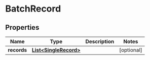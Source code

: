 
# BatchRecord

## Properties
Name | Type | Description | Notes
------------ | ------------- | ------------- | -------------
**records** | [**List&lt;SingleRecord&gt;**](SingleRecord.md) |  |  [optional]



